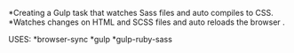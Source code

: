 *Creating a Gulp task that watches Sass files and auto compiles to CSS.
*Watches changes on HTML and SCSS files and auto reloads the browser .


USES:
*browser-sync
*gulp
*gulp-ruby-sass
